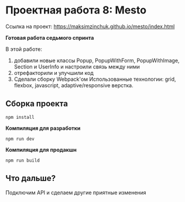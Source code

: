 # Проектная работа 8: Mesto

Ссылка на проект: https://maksimzinchuk.github.io/mesto/index.html

**Готовая работа седьмого спринта**

В этой работе:
1) добавили новые классы Popup, PopupWithForm, PopupWithImage, Section и UserInfo и настроили связь между ними
2) отрефакторили и улучшили код
3) Сделали сборку Webpack'ом
Использованные технологии: grid, flexbox, javascript, adaptive/responsive верстка.

## **Сборка проекта**
```
npm install
```

**Компиляция для разработки**
```
npm run dev
```

**Компиляция для продакшн**
```
npm run build
```

## **Что дальше?**

Подключим API и сделаем другие приятные изменения

